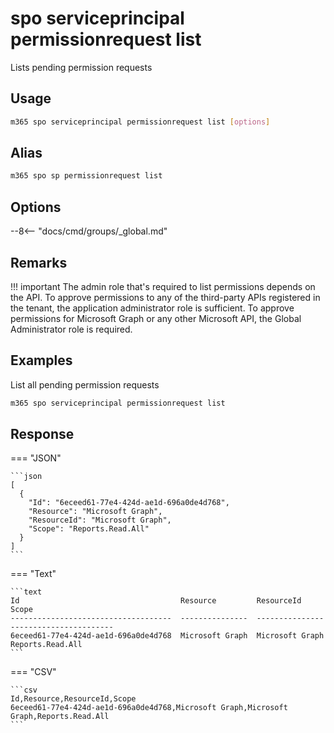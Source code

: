 # spo serviceprincipal permissionrequest list

Lists pending permission requests

## Usage

```sh
m365 spo serviceprincipal permissionrequest list [options]
```

## Alias

```sh
m365 spo sp permissionrequest list
```

## Options

--8<-- "docs/cmd/groups/_global.md"

## Remarks

!!! important
    The admin role that's required to list permissions depends on the API. To approve permissions to any of the third-party APIs registered in the tenant, the application administrator role is sufficient. To approve permissions for Microsoft Graph or any other Microsoft API, the Global Administrator role is required.

## Examples

List all pending permission requests

```sh
m365 spo serviceprincipal permissionrequest list
```

## Response

=== "JSON"

    ```json
    [
      {
        "Id": "6eceed61-77e4-424d-ae1d-696a0de4d768",
        "Resource": "Microsoft Graph",
        "ResourceId": "Microsoft Graph",
        "Scope": "Reports.Read.All"
      }
    ]
    ```

=== "Text"

    ```text
    Id                                    Resource         ResourceId       Scope
    ------------------------------------  ---------------  ---------------  -----------------------
    6eceed61-77e4-424d-ae1d-696a0de4d768  Microsoft Graph  Microsoft Graph  Reports.Read.All
    ```

=== "CSV"

    ```csv
    Id,Resource,ResourceId,Scope
    6eceed61-77e4-424d-ae1d-696a0de4d768,Microsoft Graph,Microsoft Graph,Reports.Read.All
    ```
